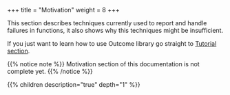 +++
title = "Motivation"
weight = 8
+++

This section describes techniques currently used to report and handle failures
in functions, it also shows why this techniques might be insufficient.

If you just want to learn how to use Outcome library go straight to [Tutorial
section](../tutorial).

{{% notice note %}}
Motivation section of this documentation is not complete yet.
{{% /notice %}}


{{% children description="true" depth="1" %}}
